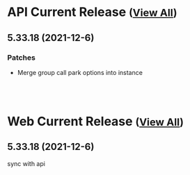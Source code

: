 
# API Current Release <small>([View All](/API.md))</small>
## 5.33.18 (2021-12-6)
### Patches 

- Merge group call park options into instance

<br><br>
# Web Current Release <small>([View All](/Web.md))</small>
## 5.33.18 (2021-12-6)
sync with api

  